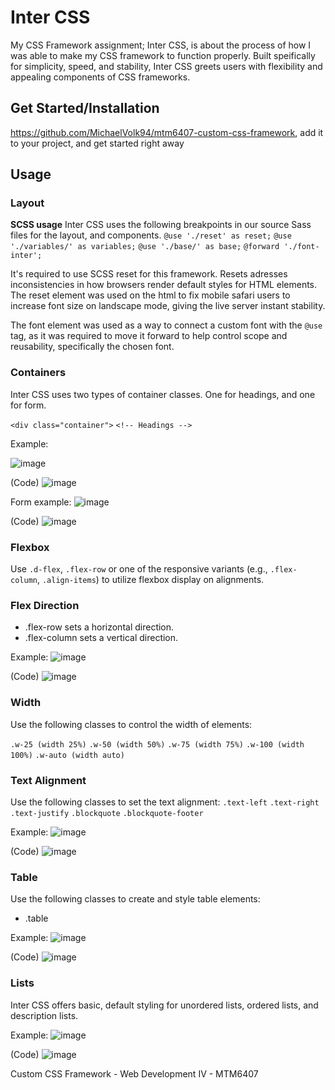 # Inter CSS
My CSS Framework assignment; Inter CSS, is about the process of how I was able to make my CSS framework to function properly.
Built speifically for simplicity, speed, and stability, Inter CSS greets users with flexibility and appealing components
of CSS frameworks. 

## Get Started/Installation
https://github.com/MichaelVolk94/mtm6407-custom-css-framework, add it to your project, and get started right away

## Usage
### Layout
**SCSS usage**
Inter CSS uses the following breakpoints in our source Sass files for the layout, and components.
`@use './reset' as reset;`
`@use './variables/' as variables;`
`@use './base/' as base;`
`@forward './font-inter';`

It's required to use SCSS reset for this framework. Resets adresses inconsistencies in how browsers render default styles for HTML elements. The reset element was used on the html to fix mobile safari users to increase font size on landscape mode, giving the live server instant stability. 

The font element was used as a way to connect a custom font with the `@use` tag, as it was required to move it forward to help control scope and reusability, specifically the chosen font.

### Containers
Inter CSS uses two types of container classes. One for headings, and one for form.

`<div class="container">`
`<!-- Headings -->`

Example:

![image](https://github.com/MichaelVolk94/mtm6407-custom-css-framework/blob/master/images/Headings.png)

(Code)
![image](https://github.com/MichaelVolk94/mtm6407-custom-css-framework/blob/master/images/heading-code.png)

Form example:
![image](https://github.com/MichaelVolk94/mtm6407-custom-css-framework/blob/master/images/form.png)

(Code)
![image](https://github.com/MichaelVolk94/mtm6407-custom-css-framework/blob/master/images/Form-code.png)


### Flexbox
Use `.d-flex`, `.flex-row` or one of the responsive variants (e.g., `.flex-column`, `.align-items`) to utilize flexbox display on alignments.

### Flex Direction
- .flex-row sets a horizontal direction.
- .flex-column sets a vertical direction.

Example:
![image](https://github.com/MichaelVolk94/mtm6407-custom-css-framework/blob/master/images/flexbox.png)

(Code)
![image](https://github.com/MichaelVolk94/mtm6407-custom-css-framework/blob/master/images/flex-direction.png)

### Width
Use the following classes to control the width of elements:

`.w-25 (width 25%)`
`.w-50 (width 50%)`
`.w-75 (width 75%)`
`.w-100 (width 100%)`
`.w-auto (width auto)`

### Text Alignment
Use the following classes to set the text alignment:
`.text-left`
`.text-right`
`.text-justify`
`.blockquote`
`.blockquote-footer`

Example:
![image](https://github.com/MichaelVolk94/mtm6407-custom-css-framework/blob/master/images/Blockquote.png)

(Code)
![image](https://github.com/MichaelVolk94/mtm6407-custom-css-framework/blob/master/images/blockquote-code.png)

### Table
Use the following classes to create and style table elements:
- .table

Example:
![image](https://github.com/MichaelVolk94/mtm6407-custom-css-framework/blob/master/images/Table.png)

(Code)
![image](https://github.com/MichaelVolk94/mtm6407-custom-css-framework/blob/master/images/table-code.png)

### Lists
Inter CSS offers basic, default styling for unordered lists, ordered lists, and description lists.

Example:
![image](https://github.com/MichaelVolk94/mtm6407-custom-css-framework/blob/master/images/List.png)

(Code)
![image](https://github.com/MichaelVolk94/mtm6407-custom-css-framework/blob/master/images/list-code.png)


Custom CSS Framework - Web Development IV - MTM6407
